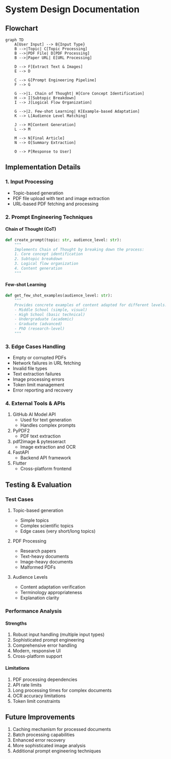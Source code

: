 # System Design Documentation

## Flowchart
```mermaid
graph TD
    A[User Input] --> B{Input Type}
    B -->|Topic| C[Topic Processing]
    B -->|PDF File| D[PDF Processing]
    B -->|Paper URL| E[URL Processing]
    
    D --> F[Extract Text & Images]
    E --> D
    
    C --> G[Prompt Engineering Pipeline]
    F --> G
    
    G -->|1. Chain of Thought| H[Core Concept Identification]
    H --> I[Subtopic Breakdown]
    I --> J[Logical Flow Organization]
    
    G -->|2. Few-shot Learning| K[Example-based Adaptation]
    K --> L[Audience Level Matching]
    
    J --> M[Content Generation]
    L --> M
    
    M --> N[Final Article]
    N --> O[Summary Extraction]
    
    O --> P[Response to User]
```

## Implementation Details

### 1. Input Processing
- Topic-based generation
- PDF file upload with text and image extraction
- URL-based PDF fetching and processing

### 2. Prompt Engineering Techniques

#### Chain of Thought (CoT)
```python
def create_prompt(topic: str, audience_level: str):
    """
    Implements Chain of Thought by breaking down the process:
    1. Core concept identification
    2. Subtopic breakdown
    3. Logical flow organization
    4. Content generation
    """
```

#### Few-shot Learning
```python
def get_few_shot_examples(audience_level: str):
    """
    Provides concrete examples of content adapted for different levels:
    - Middle School (simple, visual)
    - High School (basic technical)
    - Undergraduate (academic)
    - Graduate (advanced)
    - PhD (research-level)
    """
```

### 3. Edge Cases Handling
- Empty or corrupted PDFs
- Network failures in URL fetching
- Invalid file types
- Text extraction failures
- Image processing errors
- Token limit management
- Error reporting and recovery

### 4. External Tools & APIs
1. GitHub AI Model API
   - Used for text generation
   - Handles complex prompts
2. PyPDF2
   - PDF text extraction
3. pdf2image & pytesseract
   - Image extraction and OCR
4. FastAPI
   - Backend API framework
5. Flutter
   - Cross-platform frontend

## Testing & Evaluation

### Test Cases
1. Topic-based generation
   - Simple topics
   - Complex scientific topics
   - Edge cases (very short/long topics)

2. PDF Processing
   - Research papers
   - Text-heavy documents
   - Image-heavy documents
   - Malformed PDFs

3. Audience Levels
   - Content adaptation verification
   - Terminology appropriateness
   - Explanation clarity

### Performance Analysis

#### Strengths
1. Robust input handling (multiple input types)
2. Sophisticated prompt engineering
3. Comprehensive error handling
4. Modern, responsive UI
5. Cross-platform support

#### Limitations
1. PDF processing dependencies
2. API rate limits
3. Long processing times for complex documents
4. OCR accuracy limitations
5. Token limit constraints

## Future Improvements
1. Caching mechanism for processed documents
2. Batch processing capabilities
3. Enhanced error recovery
4. More sophisticated image analysis
5. Additional prompt engineering techniques 